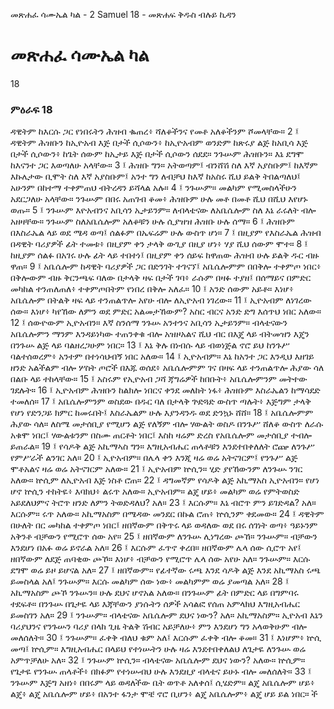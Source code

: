 ﻿
 መጽሐፈ ሳሙኤል ካል - 2 Samuel 18 - መጽሐፍ ቅዱስ ብሉይ ኪዳን
# መጽሐፈ ሳሙኤል ካል
18
### ምዕራፍ 18
ዳዊትም ከእርሱ ጋር የነበሩትን ሕዝብ ቈጠረ፥ ሻለቆችንና የመቶ አለቆችንም ሾመላቸው።
2 ፤ ዳዊትም ሕዝቡን ከኢዮአብ እጅ በታች ሲሶውን፥ ከኢዮአብም ወንድም ከጽሩያ ልጅ ከአቢሳ እጅ በታች ሲሶውን፥ ከጌት ሰውም ከኢታይ እጅ በታች ሲሶውን ሰደደ። ንጉሡም ሕዝቡን። እኔ ደግሞ ከእናንተ ጋር እወጣለሁ አላቸው።
3 ፤ ሕዝቡ ግን። አትወጣም፤ ብንሸሽ ስለ እኛ አያስቡም፤ ከእኛም እኩሌታው ቢሞት ስለ እኛ አያስቡም፤ አንተ ግን ለብቻህ ከእኛ ከአስሩ ሺህ ይልቅ ትበልጣለህ፤ አሁንም በከተማ ተቀምጠህ ብትረዳን ይሻላል አሉ።
4 ፤ ንጉሡም። መልካም የሚመስላችሁን አደርጋለሁ አላቸው። ንጉሡም በበሩ አጠገብ ቆመ፥ ሕዝቡም ሁሉ መቶ በመቶ ሺህ በሺህ እየሆኑ ወጡ።
5 ፤ ንጉሡም እዮአብንና አቢሳን ኢታይንም። ለብላቴናው ለአቤሴሎም ስለ እኔ ራሩለት ብሎ አዘዛቸው። ንጉሡም ስለአቤሴሎም አለቆቹን ሁሉ ሲያዝዝ ሕዝቡ ሁሉ ሰማ።
6 ፤ ሕዝቡም በእስራኤል ላይ ወደ ሜዳ ወጣ፤ ሰልፉም በኤፍሬም ሁሉ ውስጥ ሆነ።
7 ፤ በዚያም የእስራኤል ሕዝብ በዳዊት ባሪያዎች ፊት ተመቱ፥ በዚያም ቀን ታላቅ ውጊያ በዚያ ሆነ፥ ሃያ ሺህ ሰውም ሞተ።
8 ፤ ከዚያም ሰልፉ በአገሩ ሁሉ ፊት ላይ ተበተነ፤ በዚያም ቀን ሰይፍ ከዋጠው ሕዝብ ሁሉ ይልቅ ዱር ብዙ ዋጠ።
9 ፤ አቤሴሎም ከዳዊት ባሪያዎች ጋር በድንገት ተገናኘ፤ አቤሴሎምም በበቅሎ ተቀምጦ ነበር፥ በቅሎውም ብዙ ቅርንጫፍ ባለው በታላቅ ዛፍ በታች ገባ፥ ራሱም በዛፉ ተያዘ፤ በሰማይና በምድር መካከል ተንጠለጠለ፥ ተቀምጦበትም የነበረ በቅሎ አለፈ።
10 ፤ አንድ ሰውም አይቶ። እነሆ፥ አቤሴሎም በትልቅ ዛፍ ላይ ተንጠልጥሎ አየሁ ብሎ ለኢዮአብ ነገረው።
11 ፤ ኢዮአብም ለነገረው ሰው። እነሆ፥ ካየኸው ለምን ወደ ምድር አልመታኸውም? አስር ብርና አንድ ድግ እሰጥህ ነበር አለው።
12 ፤ ሰውዮውም ኢዮአብን። እኛ ስንሰማ ንጉሡ አንተንና አቢሳን ኢታይንም። ብላቴናውን አቤሴሎምን ማንም እንዳይነካው ተጠንቀቁ ብሎ አዝዞአልና ሺህ ብር በእጄ ላይ ብትመዝን እጄን በንጉሡ ልጅ ላይ ባልዘረጋሁም ነበር።
13 ፤ እኔ ቅሉ በነብሱ ላይ ብወነጅል ኖሮ ይህ ከንጉሥ ባልተሰወረም፥ አንተም በተነሳህብኝ ነበር አለው።
14 ፤ ኢዮአብም። እኔ ከአንተ ጋር እንዲህ እዘገይ ዘንድ አልችልም ብሎ ሦስት ጦሮች በእጁ ወሰደ፥ አቤሴሎምም ገና በዛፍ ላይ ተንጠልጥሎ ሕያው ሳለ በልቡ ላይ ተከላቸው።
15 ፤ አስሩም የኢዮአብ ጋሻ ጃግሬዎች ከበቡት፥ አቤሴሎምንም መትተው ገደሉት።
16 ፤ ኢዮአብም ሕዝቡን ከልክሎ ነበርና ቀንደ መለከት ነፋ፥ ሕዝቡም እስራኤልን ከማሳደድ ተመለሰ።
17 ፤ አቤሴሎምንም ወስደው በዱር ባለ በታላቅ ጕድጓድ ውስጥ ጣሉት፥ እጅግም ታላቅ የሆነ የድንጋይ ክምር ከመሩበት፤ እስራኤልም ሁሉ እያንዳንዱ ወደ ድንኳኑ ሸሸ።
18 ፤ አቤሴሎምም ሕያው ሳለ። ለስሜ መታሰቢያ የሚሆን ልጅ የለኝም ብሎ ሃውልት ወስዶ በንጉሥ ሸለቆ ውስጥ ለራሱ አቁሞ ነበር፤ ሃውልቱንም በስሙ ጠርቶት ነበር፤ እስከ ዛሬም ድረስ የአቤሴሎም መታሰቢያ ተብሎ ይጠራል።
19 ፤ የሳዶቅ ልጅ አኪማኣስ ግን። እግዚአብሔር ጠላቶቹን እንደተበቀለለት ሮጬ ለንጉሥ የምሥራች ልንገር አለ።
20 ፤ ኢዮአብም። በሌላ ቀን እንጂ ዛሬ ወሬ አትናገርም፤ የንጉሥ ልጅ ሞቶአልና ዛሬ ወሬ አትናገርም አለው።
21 ፤ ኢዮአብም ኵሲን። ሂድ ያየኸውንም ለንጉሡ ንገር አለው። ኵሲም ለኢዮአብ እጅ ነስቶ ሮጠ።
22 ፤ ዳግመኛም የሳዶቅ ልጅ አኪማአስ ኢዮአብን። የሆነ ሆኖ ኵሲን ተከትዬ፥ እባክህ፥ ልሩጥ አለው። ኢዮአብም። ልጄ ሆይ፥ መልካም ወሬ የምትወስድ አይደለህምና ትሮጥ ዘንድ ለምን ትወድዳለህ? አለ።
23 ፤ እርሱም። እኔ ብሮጥ ምን ይገድዳል? አለ። እርሱም። ሩጥ አለው። አኪማአስም በሜዳው መንደር በኩል ሮጠ፥ ኵሲንም ቀደመው።
24 ፤ ዳዊትም በሁለት በር መካከል ተቀምጦ ነበር፤ ዘበኛውም በቅጥሩ ላይ ወዳለው ወደ በሩ ሰገነት ወጣ፥ ዓይኑንም አቅንቶ ብቻውን የሚሮጥ ሰው አየ።
25 ፤ ዘበኛውም ለንጉሡ ሊነግረው ጮኸ። ንጉሡም። ብቻውን እንደሆነ በአፉ ወሬ ይኖራል አለ።
26 ፤ እርሱም ፈጥኖ ቀረበ። ዘበኛውም ሌላ ሰው ሲሮጥ አየ፤ ዘበኛውም ለደጅ ጠባቂው ጮኾ። እነሆ፥ ብቻውን የሚሮጥ ሌላ ሰው አየሁ አለ። ንጉሡም። እርሱ ደግሞ ወሬ ይዞ ይሆናል አለ።
27 ፤ ዘበኛውም። የፊተኛው ሩጫ እንደ ሳዶቅ ልጅ እንደ አኪማአስ ሩጫ ይመስላል አለ፤ ንጉሡም። እርሱ መልካም ሰው ነው፥ መልካምም ወሬ ያመጣል አለ።
28 ፤ አኪማአስም ጮኾ ንጉሡን። ሁሉ ደህና ሆኖአል አለው። በንጉሡም ፊት በምድር ላይ በግምባሩ ተደፍቶ። በንጉሡ በጌታዬ ላይ እጃቸውን ያነሱትን ሰዎች አሳልፎ የሰጠ አምላክህ እግዚአብሔር ይመስገን አለ።
29 ፤ ንጉሡም። ብላቴናው አቤሴሎም ደህና ነውን? አለ። አኪማአስም። ኢዮአብ እኔን ባሪያህንና የንጉሡን ባሪያ በላከ ጊዜ ትልቅ ሽብር አይቻለሁ፥ ምን እንደሆነ ግን አላወቅሁም ብሎ መለሰለት።
30 ፤ ንጉሡም። ፈቀቅ ብለህ ቁም አለ፤ እርሱም ፈቀቅ ብሎ ቆመ።
31 ፤ እነሆም፥ ኵሲ መጣ፤ ኵሲም። እግዚአብሔር በላይህ የተነሡትን ሁሉ ዛሬ እንደተበቀለልህ ለጌታዬ ለንጉሡ ወሬ አምጥቻለሁ አለ።
32 ፤ ንጉሡም ኵሲን። ብላቴናው አቤሴሎም ደህና ነውን? አለው። ኵሲም። የጌታዬ የንጉሡ ጠላቶች፥ በክፉም የተነሡብህ ሁሉ እንደዚያ ብላቴና ይሁኑ ብሎ መለሰለት።
33 ፤ ንጉሡም እጅግ አዘነ፥ በበሩም ላይ ወዳለችው ቤት ወጥቶ አለቀሰ፤ ሲሄድም። ልጄ አቤሴሎም ሆይ፥ ልጄ፥ ልጄ አቤሴሎም ሆይ፥ በአንተ ፋንታ ሞቼ ኖሮ ቢሆን፥ ልጄ አቤሴሎም፥ ልጄ ሆይ ይል ነበር። ች
